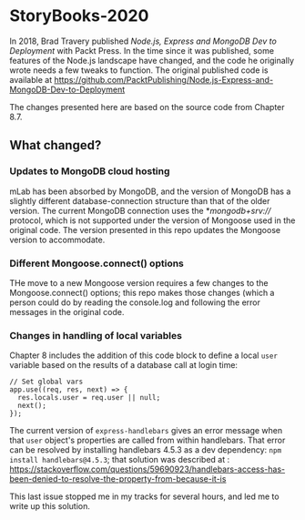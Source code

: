 # StoryBooks-2020

In 2018, Brad Travery published *Node.js, Express and MongoDB Dev to Deployment* with Packt Press. In the time since it was published, some features of the Node.js landscape have changed, and the code he originally wrote needs a few tweaks to function. The original published code is available at https://github.com/PacktPublishing/Node.js-Express-and-MongoDB-Dev-to-Deployment

The changes presented here are based on the source code from Chapter 8.7.

## What changed?

### Updates to MongoDB cloud hosting

mLab has been absorbed by MongoDB, and the version of MongoDB has a slightly different database-connection structure than that of the older version. The current MongoDB connection uses the **mongodb+srv://* protocol, which is not supported under the version of Mongoose used in the original code. The version presented in this repo updates the Mongoose version to accommodate.

### Different Mongoose.connect() options

THe move to a new Mongoose version requires a few changes to the Mongoose.connect() options; this repo makes those changes (which a person could do by reading the console.log and following the error messages in the original code.

### Changes in handling of local variables

Chapter 8 includes the addition of this code block to define a local `user` variable based on the results of a database call at login time:

```
// Set global vars
app.use((req, res, next) => {
  res.locals.user = req.user || null;
  next();
});
```
The current version of ``express-handlebars`` gives an error message when that `user` object's properties are called from within handlebars. That error can be resolved by installing handlebars 4.5.3 as a dev dependency: `npm install handlebars@4.5.3`; that solution was described at :
https://stackoverflow.com/questions/59690923/handlebars-access-has-been-denied-to-resolve-the-property-from-because-it-is

This last issue stopped me in my tracks for several hours, and led me to write up this solution.